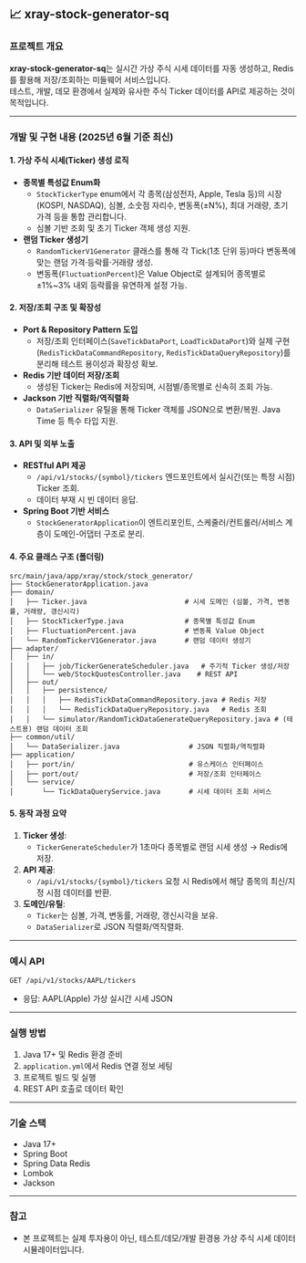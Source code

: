 ## 📈 xray-stock-generator-sq

### 프로젝트 개요

**xray-stock-generator-sq**는 실시간 가상 주식 시세 데이터를 자동 생성하고, Redis를 활용해 저장/조회하는 미들웨어 서비스입니다.  
테스트, 개발, 데모 환경에서 실제와 유사한 주식 Ticker 데이터를 API로 제공하는 것이 목적입니다.

---

### 개발 및 구현 내용 (2025년 6월 기준 최신)

#### 1. 가상 주식 시세(Ticker) 생성 로직
- **종목별 특성값 Enum화**  
  - `StockTickerType` enum에서 각 종목(삼성전자, Apple, Tesla 등)의 시장(KOSPI, NASDAQ), 심볼, 소숫점 자리수, 변동폭(±N%), 최대 거래량, 초기 가격 등을 통합 관리합니다.
  - 심볼 기반 조회 및 초기 Ticker 객체 생성 지원.
- **랜덤 Ticker 생성기**  
  - `RandomTickerV1Generator` 클래스를 통해 각 Tick(1초 단위 등)마다 변동폭에 맞는 랜덤 가격·등락률·거래량 생성.
  - 변동폭(`FluctuationPercent`)은 Value Object로 설계되어 종목별로 ±1%~3% 내외 등락률을 유연하게 설정 가능.

#### 2. 저장/조회 구조 및 확장성
- **Port & Repository Pattern 도입**  
  - 저장/조회 인터페이스(`SaveTickDataPort`, `LoadTickDataPort`)와 실제 구현(`RedisTickDataCommandRepository`, `RedisTickDataQueryRepository`)를 분리해 테스트 용이성과 확장성 확보.
- **Redis 기반 데이터 저장/조회**  
  - 생성된 Ticker는 Redis에 저장되며, 시점별/종목별로 신속히 조회 가능.
- **Jackson 기반 직렬화/역직렬화**  
  - `DataSerializer` 유틸을 통해 Ticker 객체를 JSON으로 변환/복원. Java Time 등 특수 타입 지원.

#### 3. API 및 외부 노출
- **RESTful API 제공**  
  - `/api/v1/stocks/{symbol}/tickers` 엔드포인트에서 실시간(또는 특정 시점) Ticker 조회.
  - 데이터 부재 시 빈 데이터 응답.
- **Spring Boot 기반 서비스**  
  - `StockGeneratorApplication`이 엔트리포인트, 스케줄러/컨트롤러/서비스 계층이 도메인-어댑터 구조로 분리.

#### 4. 주요 클래스 구조 (폴더링)
```
src/main/java/app/xray/stock/stock_generator/
├── StockGeneratorApplication.java
├── domain/
│   ├── Ticker.java                        # 시세 도메인 (심볼, 가격, 변동률, 거래량, 갱신시각)
│   ├── StockTickerType.java               # 종목별 특성값 Enum
│   ├── FluctuationPercent.java            # 변동폭 Value Object
│   └── RandomTickerV1Generator.java       # 랜덤 데이터 생성기
├── adapter/
│   ├── in/
│   │   ├── job/TickerGenerateScheduler.java   # 주기적 Ticker 생성/저장
│   │   └── web/StockQuotesController.java    # REST API
│   ├── out/
│   │   ├── persistence/
│   │   │   ├── RedisTickDataCommandRepository.java # Redis 저장
│   │   │   └── RedisTickDataQueryRepository.java   # Redis 조회
│   │   └── simulator/RandomTickDataGenerateQueryRepository.java # (테스트용) 랜덤 데이터 조회
├── common/util/
│   └── DataSerializer.java                 # JSON 직렬화/역직렬화
├── application/
│   ├── port/in/                            # 유스케이스 인터페이스
│   ├── port/out/                           # 저장/조회 인터페이스
│   └── service/
│       └── TickDataQueryService.java       # 시세 데이터 조회 서비스
```

#### 5. 동작 과정 요약
1. **Ticker 생성**:  
   - `TickerGenerateScheduler`가 1초마다 종목별로 랜덤 시세 생성 → Redis에 저장.
2. **API 제공**:  
   - `/api/v1/stocks/{symbol}/tickers` 요청 시 Redis에서 해당 종목의 최신/지정 시점 데이터를 반환.
3. **도메인/유틸**:  
   - `Ticker`는 심볼, 가격, 변동률, 거래량, 갱신시각을 보유.
   - `DataSerializer`로 JSON 직렬화/역직렬화.

---

### 예시 API

```http
GET /api/v1/stocks/AAPL/tickers
```
- 응답: AAPL(Apple) 가상 실시간 시세 JSON

---

### 실행 방법

1. Java 17+ 및 Redis 환경 준비
2. `application.yml`에서 Redis 연결 정보 세팅
3. 프로젝트 빌드 및 실행
4. REST API 호출로 데이터 확인

---

### 기술 스택

- Java 17+
- Spring Boot
- Spring Data Redis
- Lombok
- Jackson

---

### 참고

- 본 프로젝트는 실제 투자용이 아닌, 테스트/데모/개발 환경용 가상 주식 시세 데이터 시뮬레이터입니다.

